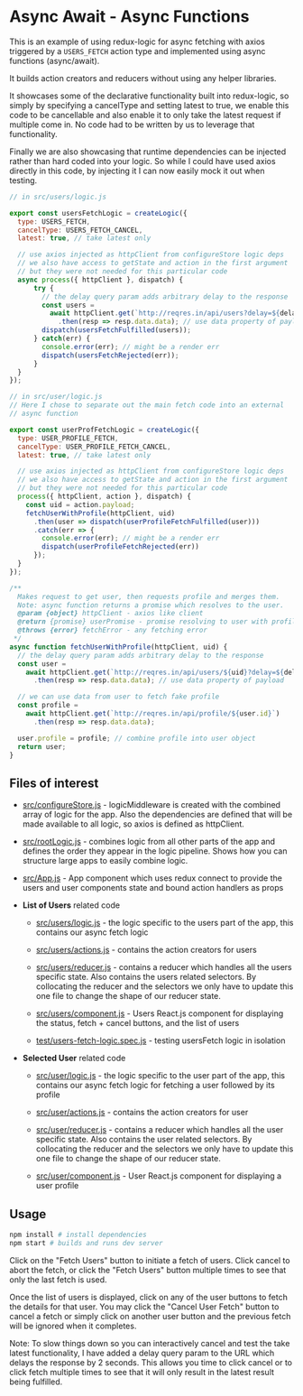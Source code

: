 # Async Await - Async Functions

This is an example of using redux-logic for async fetching with axios triggered by a `USERS_FETCH` action type and implemented using async functions (async/await).

It builds action creators and reducers without using any helper libraries.

It showcases some of the declarative functionality built into redux-logic, so simply by specifying a cancelType and setting latest to true, we enable this code to be cancellable and also enable it to only take the latest request if multiple come in. No code had to be written by us to leverage that functionality.

Finally we are also showcasing that runtime dependencies can be injected rather than hard coded into your logic. So while I could have used axios directly in this code, by injecting it I can now easily mock it out when testing.


```js
// in src/users/logic.js

export const usersFetchLogic = createLogic({
  type: USERS_FETCH,
  cancelType: USERS_FETCH_CANCEL,
  latest: true, // take latest only

  // use axios injected as httpClient from configureStore logic deps
  // we also have access to getState and action in the first argument
  // but they were not needed for this particular code
  async process({ httpClient }, dispatch) {
      try {
        // the delay query param adds arbitrary delay to the response
        const users =
          await httpClient.get(`http://reqres.in/api/users?delay=${delay}`)
            .then(resp => resp.data.data); // use data property of payload
        dispatch(usersFetchFulfilled(users));
      } catch(err) {
        console.error(err); // might be a render err
        dispatch(usersFetchRejected(err));
      }
  }
});
```

```js
// in src/user/logic.js
// Here I chose to separate out the main fetch code into an external
// async function

export const userProfFetchLogic = createLogic({
  type: USER_PROFILE_FETCH,
  cancelType: USER_PROFILE_FETCH_CANCEL,
  latest: true, // take latest only

  // use axios injected as httpClient from configureStore logic deps
  // we also have access to getState and action in the first argument
  // but they were not needed for this particular code
  process({ httpClient, action }, dispatch) {
    const uid = action.payload;
    fetchUserWithProfile(httpClient, uid)
      .then(user => dispatch(userProfileFetchFulfilled(user)))
      .catch(err => {
        console.error(err); // might be a render err
        dispatch(userProfileFetchRejected(err))
      });
  }
});

/**
  Makes request to get user, then requests profile and merges them.
  Note: async function returns a promise which resolves to the user.
  @param {object} httpClient - axios like client
  @return {promise} userPromise - promise resolving to user with profile
  @throws {error} fetchError - any fetching error
 */
async function fetchUserWithProfile(httpClient, uid) {
  // the delay query param adds arbitrary delay to the response
  const user =
    await httpClient.get(`http://reqres.in/api/users/${uid}?delay=${delay}`)
      .then(resp => resp.data.data); // use data property of payload

  // we can use data from user to fetch fake profile
  const profile =
    await httpClient.get(`http://reqres.in/api/profile/${user.id}`)
      .then(resp => resp.data.data);

  user.profile = profile; // combine profile into user object
  return user;
}
```

## Files of interest

 - [src/configureStore.js](./src/configureStore.js) - logicMiddleware is created with the combined array of logic for the app. Also the dependencies are defined that will be made available to all logic, so axios is defined as httpClient.

 - [src/rootLogic.js](./src/rootLogic.js) - combines logic from all other parts of the app and defines the order they appear in the logic pipeline. Shows how you can structure large apps to easily combine logic.

 - [src/App.js](./src/App.js) - App component which uses redux connect to provide the users and user components state and bound action handlers as props

 - **List of Users** related code

   - [src/users/logic.js](./src/users/logic.js) - the logic specific to the users part of the app, this contains our async fetch logic

   - [src/users/actions.js](./src/users/actions.js) - contains the action creators for users

   - [src/users/reducer.js](./src/users/reducer.js) - contains a reducer which handles all the users specific state. Also contains the users related selectors. By collocating the reducer and the selectors we only have to update this one file to change the shape of our reducer state.

   - [src/users/component.js](./src/users/component.js) - Users React.js component for displaying the status, fetch + cancel buttons, and the list of users

   - [test/users-fetch-logic.spec.js](./test/users-fetch-logic.spec.js) - testing usersFetch logic in isolation


 - **Selected User** related code

   - [src/user/logic.js](./src/user/logic.js) - the logic specific to the user part of the app, this contains our async fetch logic for fetching a user followed by its profile

   - [src/user/actions.js](./src/user/actions.js) - contains the action creators for user

   - [src/user/reducer.js](./src/user/reducer.js) - contains a reducer which handles all the user specific state. Also contains the user related selectors. By collocating the reducer and the selectors we only have to update this one file to change the shape of our reducer state.

   - [src/user/component.js](./src/user/component.js) - User React.js component for displaying a user profile



## Usage

```bash
npm install # install dependencies
npm start # builds and runs dev server
```

Click on the "Fetch Users" button to initiate a fetch of users. Click cancel to abort the fetch, or click the "Fetch Users" button multiple times to see that only the last fetch is used.

Once the list of users is displayed, click on any of the user buttons to fetch the details for that user. You may click the "Cancel User Fetch" button to cancel a fetch or simply click on another user button and the previous fetch will be ignored when it completes.

Note: To slow things down so you can interactively cancel and test the take latest functionality, I have added a delay query param to the URL which delays the response by 2 seconds. This allows you time to click cancel or to click fetch multiple times to see that it will only result in the latest result being fulfilled.
